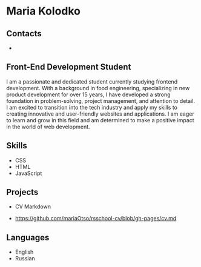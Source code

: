 # **Maria Kolodko**
## **Contacts**
* 
## **Front-End Development Student**
I am a passionate and dedicated student currently studying frontend development. With a background in food engineering, specializing in new product development for over 15 years, I have developed a strong foundation in problem-solving, project management, and attention to detail. I am excited to transition into the tech industry and apply my skills to creating innovative and user-friendly websites and applications. I am eager to learn and grow in this field and am determined to make a positive impact in the world of web development.
## **Skills**
* CSS
* HTML
* JavaScript
## **Projects**
* CV Markdown
+ https://github.com/mariaOtso/rsschool-cv/blob/gh-pages/cv.md
## **Languages**
* English 
* Russian
